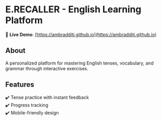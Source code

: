 # E.RECALLER - English Learning Platform  

🚀 **Live Demo**: [https://ambradditi.github.io](https://ambradditi.github.io)  

## About  
A personalized platform for mastering English tenses, vocabulary, and grammar through interactive exercises.  

## Features  
✔️ Tense practice with instant feedback  
✔️ Progress tracking  
✔️ Mobile-friendly design  
